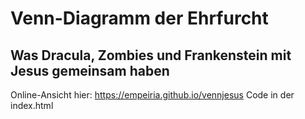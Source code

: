 
# Venn-Diagramm der Ehrfurcht
## Was Dracula, Zombies und Frankenstein mit Jesus gemeinsam haben
Online-Ansicht hier: https://empeiria.github.io/vennjesus
Code in der index.html
